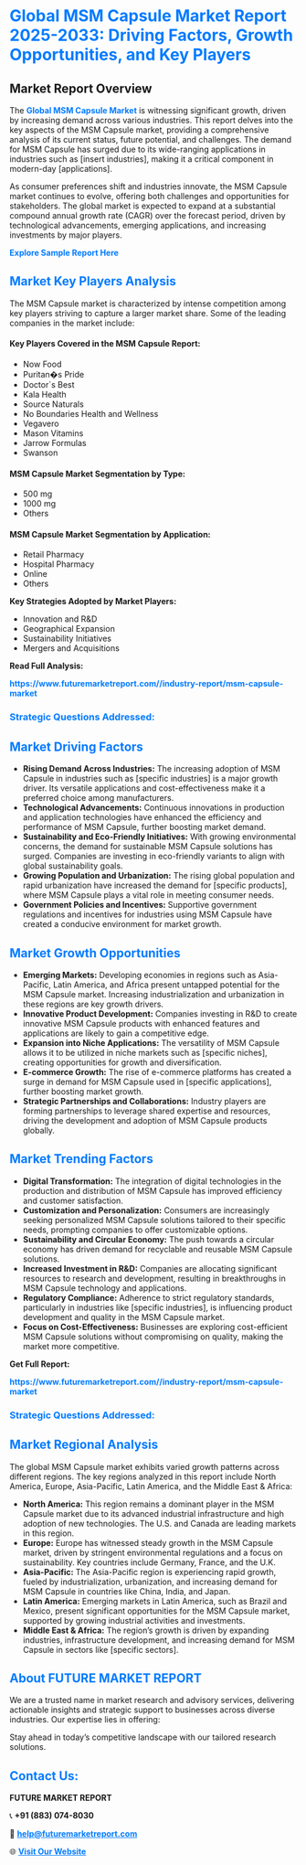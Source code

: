 <h1 style="color: #007BFF;">Global MSM Capsule Market Report 2025-2033: Driving Factors, Growth Opportunities, and Key Players</h1>

<section id="overview">
<h2>Market Report Overview</h2>
<p>The <a href="https://www.futuremarketreport.com//industry-report/msm-capsule-market" style="color: #007BFF; text-decoration: none;"><strong>Global MSM Capsule Market</strong></a> is witnessing significant growth, driven by increasing demand across various industries. This report delves into the key aspects of the MSM Capsule market, providing a comprehensive analysis of its current status, future potential, and challenges. The demand for MSM Capsule has surged due to its wide-ranging applications in industries such as [insert industries], making it a critical component in modern-day [applications].</p>
<p>As consumer preferences shift and industries innovate, the MSM Capsule market continues to evolve, offering both challenges and opportunities for stakeholders. The global market is expected to expand at a substantial compound annual growth rate (CAGR) over the forecast period, driven by technological advancements, emerging applications, and increasing investments by major players.</p>
</section>

<section id="overview">
<p><a href="https://www.futuremarketreport.com//request-sample/reportId=79448" style="color: #007BFF; text-decoration: none;"><strong>Explore Sample Report Here</strong></a></p>
</section>

<section id="key-players">
<h2 style="color: #007BFF;">Market Key Players Analysis</h2>
<p>The MSM Capsule market is characterized by intense competition among key players striving to capture a larger market share. Some of the leading companies in the market include:</p>
<h4>Key Players Covered in the MSM Capsule Report:</h4>
<ul><li>Now Food</li><li>Puritan�s Pride</li><li>Doctor`s Best</li><li>Kala Health</li><li>Source Naturals</li><li>No Boundaries Health and Wellness</li><li>Vegavero</li><li>Mason Vitamins</li><li>Jarrow Formulas</li><li>Swanson</li></ul>
<h4>MSM Capsule Market Segmentation by Type:</h4>
<ul><li>500 mg</li><li>1000 mg</li><li>Others</li></ul>

<h4>MSM Capsule Market Segmentation by Application:</h4>
<ul><li>Retail Pharmacy</li><li>Hospital Pharmacy</li><li>Online</li><li>Others</li></ul>
<p><strong>Key Strategies Adopted by Market Players:</strong></p>
<ul>
<li>Innovation and R&D</li>
<li>Geographical Expansion</li>
<li>Sustainability Initiatives</li>
<li>Mergers and Acquisitions</li>
</ul>
</section>

<section>
<p><strong>Read Full Analysis: </strong></p><a href="https://www.futuremarketreport.com//industry-report/msm-capsule-market" style="color: #007BFF; text-decoration: none;"><strong>https://www.futuremarketreport.com//industry-report/msm-capsule-market</strong></a>
<h3 style="color: #007BFF;">Strategic Questions Addressed:</h3>
</section>

<section id="driving-factors">
<h2 style="color: #007BFF;">Market Driving Factors</h2>
<ul>
<li><strong>Rising Demand Across Industries:</strong> The increasing adoption of MSM Capsule in industries such as [specific industries] is a major growth driver. Its versatile applications and cost-effectiveness make it a preferred choice among manufacturers.</li>
<li><strong>Technological Advancements:</strong> Continuous innovations in production and application technologies have enhanced the efficiency and performance of MSM Capsule, further boosting market demand.</li>
<li><strong>Sustainability and Eco-Friendly Initiatives:</strong> With growing environmental concerns, the demand for sustainable MSM Capsule solutions has surged. Companies are investing in eco-friendly variants to align with global sustainability goals.</li>
<li><strong>Growing Population and Urbanization:</strong> The rising global population and rapid urbanization have increased the demand for [specific products], where MSM Capsule plays a vital role in meeting consumer needs.</li>
<li><strong>Government Policies and Incentives:</strong> Supportive government regulations and incentives for industries using MSM Capsule have created a conducive environment for market growth.</li>
</ul>
</section>

<section id="growth-opportunities">
<h2 style="color: #007BFF;">Market Growth Opportunities</h2>
<ul>
<li><strong>Emerging Markets:</strong> Developing economies in regions such as Asia-Pacific, Latin America, and Africa present untapped potential for the MSM Capsule market. Increasing industrialization and urbanization in these regions are key growth drivers.</li>
<li><strong>Innovative Product Development:</strong> Companies investing in R&D to create innovative MSM Capsule products with enhanced features and applications are likely to gain a competitive edge.</li>
<li><strong>Expansion into Niche Applications:</strong> The versatility of MSM Capsule allows it to be utilized in niche markets such as [specific niches], creating opportunities for growth and diversification.</li>
<li><strong>E-commerce Growth:</strong> The rise of e-commerce platforms has created a surge in demand for MSM Capsule used in [specific applications], further boosting market growth.</li>
<li><strong>Strategic Partnerships and Collaborations:</strong> Industry players are forming partnerships to leverage shared expertise and resources, driving the development and adoption of MSM Capsule products globally.</li>
</ul>
</section>

<section id="trending-factors">
<h2 style="color: #007BFF;">Market Trending Factors</h2>
<ul>
<li><strong>Digital Transformation:</strong> The integration of digital technologies in the production and distribution of MSM Capsule has improved efficiency and customer satisfaction.</li>
<li><strong>Customization and Personalization:</strong> Consumers are increasingly seeking personalized MSM Capsule solutions tailored to their specific needs, prompting companies to offer customizable options.</li>
<li><strong>Sustainability and Circular Economy:</strong> The push towards a circular economy has driven demand for recyclable and reusable MSM Capsule solutions.</li>
<li><strong>Increased Investment in R&D:</strong> Companies are allocating significant resources to research and development, resulting in breakthroughs in MSM Capsule technology and applications.</li>
<li><strong>Regulatory Compliance:</strong> Adherence to strict regulatory standards, particularly in industries like [specific industries], is influencing product development and quality in the MSM Capsule market.</li>
<li><strong>Focus on Cost-Effectiveness:</strong> Businesses are exploring cost-efficient MSM Capsule solutions without compromising on quality, making the market more competitive.</li>
</ul>
</section>

<section>
<p><strong>Get Full Report: </strong></p><a href="https://www.futuremarketreport.com//industry-report/msm-capsule-market" style="color: #007BFF; text-decoration: none;"><strong>https://www.futuremarketreport.com//industry-report/msm-capsule-market</strong></a>
<h3 style="color: #007BFF;">Strategic Questions Addressed:</h3>
</section>


<section id="regional-analysis">
<h2 style="color: #007BFF;">Market Regional Analysis</h2>
<p>The global MSM Capsule market exhibits varied growth patterns across different regions. The key regions analyzed in this report include North America, Europe, Asia-Pacific, Latin America, and the Middle East & Africa:</p>
<ul>
<li><strong>North America:</strong> This region remains a dominant player in the MSM Capsule market due to its advanced industrial infrastructure and high adoption of new technologies. The U.S. and Canada are leading markets in this region.</li>
<li><strong>Europe:</strong> Europe has witnessed steady growth in the MSM Capsule market, driven by stringent environmental regulations and a focus on sustainability. Key countries include Germany, France, and the U.K.</li>
<li><strong>Asia-Pacific:</strong> The Asia-Pacific region is experiencing rapid growth, fueled by industrialization, urbanization, and increasing demand for MSM Capsule in countries like China, India, and Japan.</li>
<li><strong>Latin America:</strong> Emerging markets in Latin America, such as Brazil and Mexico, present significant opportunities for the MSM Capsule market, supported by growing industrial activities and investments.</li>
<li><strong>Middle East & Africa:</strong> The region’s growth is driven by expanding industries, infrastructure development, and increasing demand for MSM Capsule in sectors like [specific sectors].</li>
</ul>
</section>

<footer>
<h2 style="color: #007BFF;">About FUTURE MARKET REPORT</h2>
<p>We are a trusted name in market research and advisory services, delivering actionable insights and strategic support to businesses across diverse industries. Our expertise lies in offering:</p>

<p>Stay ahead in today’s competitive landscape with our tailored research solutions.</p>

<h2 style="color: #007BFF;">Contact Us:</h2>
<p><strong>FUTURE MARKET REPORT</strong></p>
<p>📞 <strong>+91 (883) 074-8030</strong></p>
<p>📧 <strong><a href="mailto:help@futuremarketreport.com" style="color: #007BFF;">help@futuremarketreport.com</a></strong></p>
<p>🌐 <strong><a href="https://www.futuremarketreport.com/" style="color: #007BFF;">Visit Our Website</a></strong></p>
</footer>